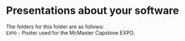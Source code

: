 # Presentations about your software

The folders for this folder are as follows:  
`EXPO` - Poster used for the McMaster Capstone EXPO.
